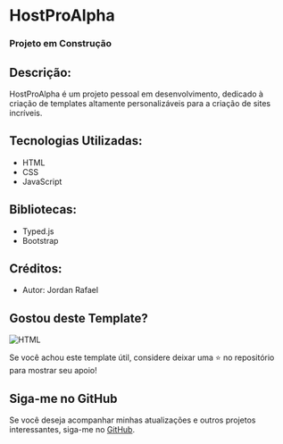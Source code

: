 # HostProAlpha

### Projeto em Construção

## Descrição:

HostProAlpha é um projeto pessoal em desenvolvimento,
dedicado à criação de templates altamente personalizáveis para a criação de sites incríveis.

## Tecnologias Utilizadas:

- HTML
- CSS
- JavaScript

## Bibliotecas:

- Typed.js
- Bootstrap

## Créditos:

- Autor: Jordan Rafael

## Gostou deste Template?

<img  alt="HTML"  style="padding-right:10px;" src="https://github.com/jordanrafaell/HostProAlpha.github.io/assets/61181764/69efb3fc-6df8-400a-a34c-31acf34eb4ec"/>

Se você achou este template útil, considere deixar uma ⭐ no repositório para mostrar seu apoio!

## Siga-me no GitHub

Se você deseja acompanhar minhas atualizações e outros projetos interessantes, siga-me no [GitHub](https://github.com/jordanrafaell).
